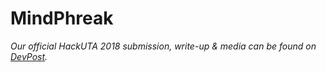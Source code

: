 # MindPhreak

*Our official HackUTA 2018 submission, write-up & media can be found on [DevPost](https://devpost.com/software/mindphreak).*
